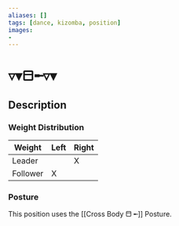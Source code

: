 ```yaml
---
aliases: [] 
tags: [dance, kizomba, position] 
images:
-
---
```

# ▿▾⬒╾▿▾
## Description
### Weight Distribution
| Weight   | Left | Right |
| -------- | ---- | ----- |
| Leader   |      |   X    |
| Follower |  X    |       |

### Posture
This position uses the [[Cross Body ⬒ ╾]] Posture. 